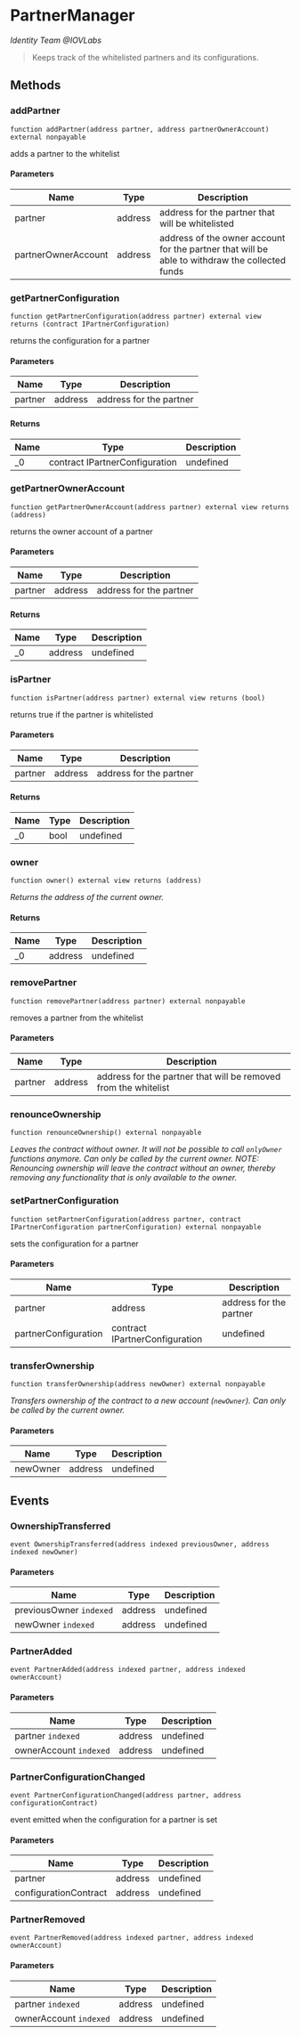 # PartnerManager

*Identity Team @IOVLabs*

> Keeps track of the whitelisted partners and its configurations.





## Methods

### addPartner

```solidity
function addPartner(address partner, address partnerOwnerAccount) external nonpayable
```

adds a partner to the whitelist



#### Parameters

| Name | Type | Description |
|---|---|---|
| partner | address | address for the partner that will be whitelisted |
| partnerOwnerAccount | address | address of the owner account for the partner that will be able to withdraw the collected funds |

### getPartnerConfiguration

```solidity
function getPartnerConfiguration(address partner) external view returns (contract IPartnerConfiguration)
```

returns the configuration for a partner



#### Parameters

| Name | Type | Description |
|---|---|---|
| partner | address | address for the partner |

#### Returns

| Name | Type | Description |
|---|---|---|
| _0 | contract IPartnerConfiguration | undefined |

### getPartnerOwnerAccount

```solidity
function getPartnerOwnerAccount(address partner) external view returns (address)
```

returns the owner account of a partner



#### Parameters

| Name | Type | Description |
|---|---|---|
| partner | address | address for the partner |

#### Returns

| Name | Type | Description |
|---|---|---|
| _0 | address | undefined |

### isPartner

```solidity
function isPartner(address partner) external view returns (bool)
```

returns true if the partner is whitelisted



#### Parameters

| Name | Type | Description |
|---|---|---|
| partner | address | address for the partner |

#### Returns

| Name | Type | Description |
|---|---|---|
| _0 | bool | undefined |

### owner

```solidity
function owner() external view returns (address)
```



*Returns the address of the current owner.*


#### Returns

| Name | Type | Description |
|---|---|---|
| _0 | address | undefined |

### removePartner

```solidity
function removePartner(address partner) external nonpayable
```

removes a partner from the whitelist



#### Parameters

| Name | Type | Description |
|---|---|---|
| partner | address | address for the partner that will be removed from the whitelist |

### renounceOwnership

```solidity
function renounceOwnership() external nonpayable
```



*Leaves the contract without owner. It will not be possible to call `onlyOwner` functions anymore. Can only be called by the current owner. NOTE: Renouncing ownership will leave the contract without an owner, thereby removing any functionality that is only available to the owner.*


### setPartnerConfiguration

```solidity
function setPartnerConfiguration(address partner, contract IPartnerConfiguration partnerConfiguration) external nonpayable
```

sets the configuration for a partner



#### Parameters

| Name | Type | Description |
|---|---|---|
| partner | address | address for the partner |
| partnerConfiguration | contract IPartnerConfiguration | undefined |

### transferOwnership

```solidity
function transferOwnership(address newOwner) external nonpayable
```



*Transfers ownership of the contract to a new account (`newOwner`). Can only be called by the current owner.*

#### Parameters

| Name | Type | Description |
|---|---|---|
| newOwner | address | undefined |



## Events

### OwnershipTransferred

```solidity
event OwnershipTransferred(address indexed previousOwner, address indexed newOwner)
```





#### Parameters

| Name | Type | Description |
|---|---|---|
| previousOwner `indexed` | address | undefined |
| newOwner `indexed` | address | undefined |

### PartnerAdded

```solidity
event PartnerAdded(address indexed partner, address indexed ownerAccount)
```





#### Parameters

| Name | Type | Description |
|---|---|---|
| partner `indexed` | address | undefined |
| ownerAccount `indexed` | address | undefined |

### PartnerConfigurationChanged

```solidity
event PartnerConfigurationChanged(address partner, address configurationContract)
```

event emitted when the configuration for a partner is set



#### Parameters

| Name | Type | Description |
|---|---|---|
| partner  | address | undefined |
| configurationContract  | address | undefined |

### PartnerRemoved

```solidity
event PartnerRemoved(address indexed partner, address indexed ownerAccount)
```





#### Parameters

| Name | Type | Description |
|---|---|---|
| partner `indexed` | address | undefined |
| ownerAccount `indexed` | address | undefined |



